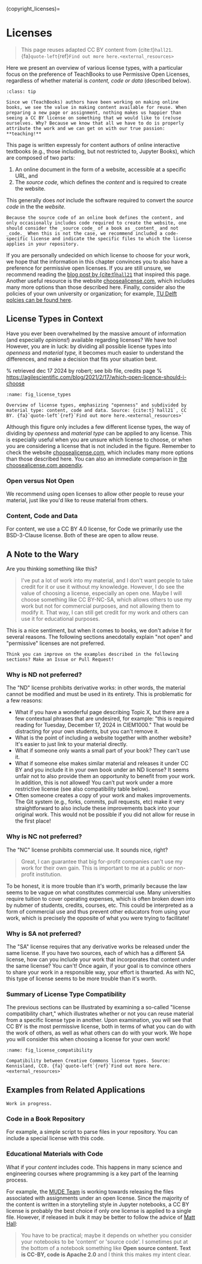 (copyright_licenses)=
# Licenses

> This page reuses adapted CC BY content from {cite:t}`hall21`. {fa}`quote-left`{ref}`Find out more here.<external_resources>`

Here we present an overview of various license types, with a particular focus on the preference of TeachBooks to use Permissive Open Licenses, regardless of whether material is _content, code or data_ (described below). 

```{admonition} Why permissive open licenses?
:class: tip

Since we (TeachBooks) authors have been working on making online books, we see the value in making content available for reuse. When preparing a new page or assignment, nothing makes us happier than seeing a CC BY license on something that we would like to (re)use ourselves. Why? Because we know that all we have to do is properly attribute the work and we can get on with our true passion: **teaching!**
```

This page is written expressly for content authors of online interactive textbooks (e.g., those including, but not restricted to, Jupyter Books), which are composed of two parts:
1. An online document in the form of a website, accessible at a specific URL, and
2. The _source code,_ which defines the _content_ and is required to create the website.

This generally does _not_ include the software required to convert the _source code_ in the the _website._

```{note}
Because the source code of an online book defines the content, and only occasionally includes code required to create the website, one should consider the _source code_ of a book as _content_ and not _code._ When this is not the case, we recommend included a code-specific license and indicate the specific files to which the license applies in your repository.
```

If you are personally undecided on which license to choose for your work, we hope that the information in this chapter convinces you to also have a preference for permissive open licenses. If you are still unsure, we recommend reading the [blog post by {cite:t}`hall21`](https://agilescientific.com/blog/2021/2/17/which-open-licence-should-i-choose) that inspired this page. Another useful resource is the website [choosealicense.com](https://choosealicense.com/), which includes many more options than those described here. Finally, consider also the policies of your own university or organization; for example, [TU Delft polcies can be found here](https://www.tudelft.nl/en/library/support/library-for-researchers/publishing-outreach/open-access-policy-and-guidelines).


## License Types in Context

Have you ever been overwhelmed by the massive amount of information (and especially _opinions!_) available regarding licenses? We have too! However, you are in luck: by dividing all possible license types into _openness_ and _material type,_ it becomes much easier to understand the differences, and make a decision that fits your situation best.

% retrieved dec 17 2024 by robert; see bib file, credits page
% https://agilescientific.com/blog/2021/2/17/which-open-licence-should-i-choose
```{figure} ./figures/open_licenses.png
:name: fig_license_types

Overview of license types, emphasizing "openness" and subdivided by material type: content, code and data. Source: {cite:t}`hall21`, CC BY. {fa}`quote-left`{ref}`Find out more here.<external_resources>`
```

Although this figure only includes a few different license types, the way of dividing by _openness_ and _material type_ can be applied to any license. This is especially useful when you are unsure which license to choose, or when you are considering a license that is not included in the figure. Remember to check the website [choosealicense.com](https://choosealicense.com/), which includes many more options than those described here. You can also an immediate comparison in [the choosealicense.com appendix](https://choosealicense.com/appendix/).

### Open versus Not Open

We recommend using open licenses to allow other people to reuse your material, just like you'd like to reuse material from others.

### Content, Code and Data

For content, we use a CC BY 4.0 license, for Code we primarily use the BSD-3-Clause license. Both of these are open to allow reuse.

## A Note to the Wary

Are you thinking something like this?

> I've put a lot of work into my material, and I don't want people to take credit for it or use it without my knowledge. However, I do see the value of choosing a license, especially an open one. Maybe I will choose something like CC BY-NC-SA, which allows others to use my work but not for commercial purposes, and not allowing them to modify it. That way, I can still get credit for my work and others can use it for educational purposes.

This is a nice sentiment, but when it comes to books, we don't advise it for several reasons. The following sections anecdotally explain "not open" and "permissive" licenses are not preferred.

```{note}
Think you can improve on the examples described in the following sections? Make an Issue or Pull Request!
```

### Why is ND not preferred?

The "ND" license prohibits derivative works: in other words, the material cannot be modified and must be used in its entirety. This is problematic for a few reasons:
- What if you have a wonderful page describing Topic X, but there are a few contextual phrases that are undesired, for example: "this is required reading for Tuesday, December 17, 2024 in CIEM1000." That would be distracting for your own students, but you can't remove it.
- What is the point of including a website together with another website? It's easier to just link to your material directly.
- What if someone only wants a small part of your book? They can't use it.
- What if someone else makes similar material and releases it under CC BY and you include it in your own book under an ND license? It seems unfair not to also provide them an opportunity to benefit from your work. In addition, this is not allowed! You can’t put work under a more restrictive license (see also compatibility table below).
- Often someone creates a copy of your work and makes improvements. The Git system (e.g., forks, commits, pull requests, etc) make it very straightforward to also include these improvements back into your original work. This would not be possible if you did not allow for reuse in the first place! 

### Why is NC not preferred?

The "NC" license prohibits commercial use. It sounds nice, right?
> Great, I can guarantee that big for-profit companies can't use my work for their own gain. This is important to me at a public or non-profit institution.

To be honest, it is more trouble than it's worth, primarily because the law seems to be vague on what constitutes commercial use. Many universities require tuition to cover operating expenses, which is often broken down into by nubmer of students, credits, courses, etc. This could be interpreted as a form of commercial use and thus prevent other educators from using your work, which is precisely the opposite of what you were trying to facilitate!

### Why is SA not preferred?

The "SA" license requires that any derivative works be released under the same license. If you have two sources, each of which has a different SA license, how can you include your work that incorporates that content under the same license? You can't! Once again, if your goal is to convince others to share your work in a responsible way, your effort is thwarted. As with NC, this type of license seems to be more trouble than it's worth.

### Summary of License Type Compatibility

The previous sections can be illustrated by examining a so-called "license compatibility chart," which illustrates whether or not you can reuse material from a specific license type in another. Upon examination, you will see that CC BY is the most permissive license, both in terms of what you can do with the work of others, as well as what others can do with your work. We hope you will consider this when choosing a license for your own work!

```{figure} ./figures/1280px-CC_License_Compatibility_Chart.png
:name: fig_license_compatibility

Compatibility between Creative Commons license types. Source: Kennisland, CC0. {fa}`quote-left`{ref}`Find out more here.<external_resources>`
```

## Examples from Related Applications

```{warning}
Work in progress.
```

### Code in a Book Repository

For example, a simple script to parse files in your repository. You can include a special license with this code.

### Educational Materials with Code

What if your _content_ includes code. This happens in many science and engineering courses where programming is a key part of the learning process.

For example, the [MUDE Team](https://mude.citg.tudelft.nl) is working towards releasing the files associated with assignments under an open license. Since the majority of the content is written in a storytelling style in Jupyter notebooks, a CC BY license is probably the best choice if only one license is applied to a single file. However, if released in bulk it may be better to follow the advice of [Matt Hall](https://agilescientific.com/blog/2021/2/17/which-open-licence-should-i-choose):

> You have to be practical; maybe it depends on whether you consider your notebooks to be 'content' or 'source code'. I sometimes put at the bottom of a notebook something like **Open source content. Text is CC-BY, code is Apache 2.0** and I think this makes my intent clear.